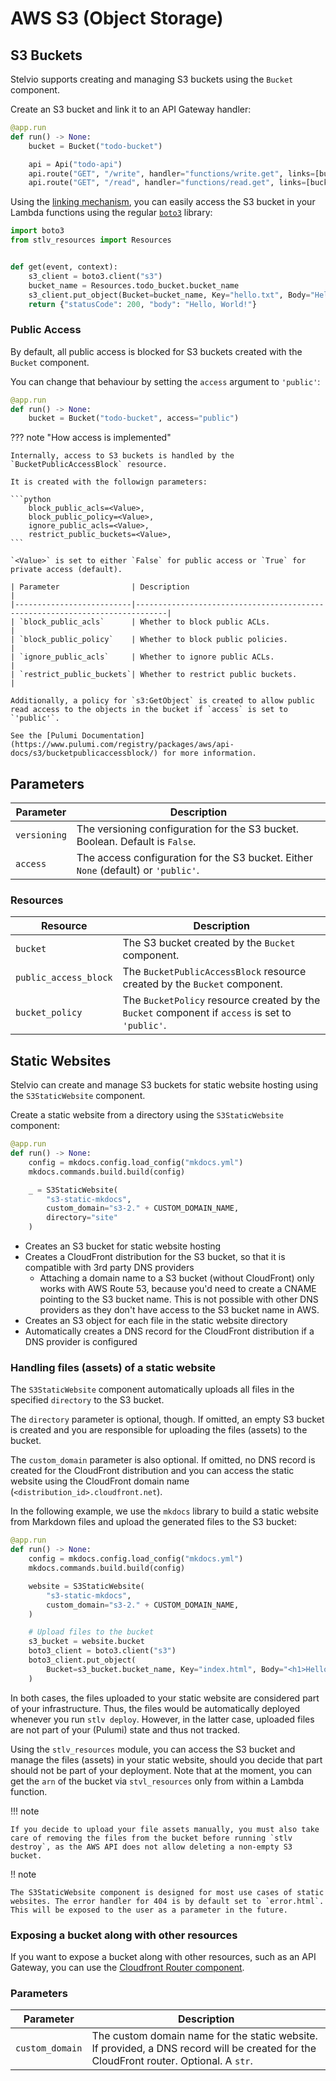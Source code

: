 # AWS S3 (Object Storage)

## S3 Buckets

Stelvio supports creating and managing S3 buckets using the `Bucket` component.

Create an S3 bucket and link it to an API Gateway handler:

```python
@app.run
def run() -> None:
    bucket = Bucket("todo-bucket")

    api = Api("todo-api")
    api.route("GET", "/write", handler="functions/write.get", links=[bucket])
    api.route("GET", "/read", handler="functions/read.get", links=[bucket])
```

Using the [linking mechanism](/guides/linking), you can easily access the S3 bucket in your Lambda functions using the regular [`boto3`](https://boto3.amazonaws.com/) library:

```python
import boto3
from stlv_resources import Resources


def get(event, context):
    s3_client = boto3.client("s3")
    bucket_name = Resources.todo_bucket.bucket_name
    s3_client.put_object(Bucket=bucket_name, Key="hello.txt", Body="Hello, World!")
    return {"statusCode": 200, "body": "Hello, World!"}
```

### Public Access

By default, all public access is blocked for S3 buckets created with the `Bucket` component.

You can change that behaviour by setting the `access` argument to `'public'`:

```python
@app.run
def run() -> None:
    bucket = Bucket("todo-bucket", access="public")
```

??? note "How access is implemented"

    Internally, access to S3 buckets is handled by the `BucketPublicAccessBlock` resource.

    It is created with the followign parameters:

    ```python
        block_public_acls=<Value>,
        block_public_policy=<Value>,
        ignore_public_acls=<Value>,
        restrict_public_buckets=<Value>,
    ```

    `<Value>` is set to either `False` for public access or `True` for private access (default).

    | Parameter                | Description                                                                 |
    |--------------------------|-----------------------------------------------------------------------------|
    | `block_public_acls`      | Whether to block public ACLs.                                               |
    | `block_public_policy`    | Whether to block public policies.                                           |
    | `ignore_public_acls`     | Whether to ignore public ACLs.                                              |
    | `restrict_public_buckets`| Whether to restrict public buckets.                                         |

    Additionally, a policy for `s3:GetObject` is created to allow public read access to the objects in the bucket if `access` is set to `'public'`.

    See the [Pulumi Documentation](https://www.pulumi.com/registry/packages/aws/api-docs/s3/bucketpublicaccessblock/) for more information.

## Parameters

| Parameter    | Description                                                                        |
| ------------ | ---------------------------------------------------------------------------------- |
| `versioning` | The versioning configuration for the S3 bucket. Boolean. Default is `False`.       |
| `access`     | The access configuration for the S3 bucket. Either `None` (default) or `'public'`. |

### Resources

| Resource              | Description                                                                                     |
| --------------------- | ----------------------------------------------------------------------------------------------- |
| `bucket`              | The S3 bucket created by the `Bucket` component.                                                |
| `public_access_block` | The `BucketPublicAccessBlock` resource created by the `Bucket` component.                       |
| `bucket_policy`       | The `BucketPolicy` resource created by the `Bucket` component if `access` is set to `'public'`. |

## Static Websites

Stelvio can create and manage S3 buckets for static website hosting using the `S3StaticWebsite` component.

Create a static website from a directory using the `S3StaticWebsite` component:

```python
@app.run
def run() -> None:
    config = mkdocs.config.load_config("mkdocs.yml")
    mkdocs.commands.build.build(config)

    _ = S3StaticWebsite(
        "s3-static-mkdocs",
        custom_domain="s3-2." + CUSTOM_DOMAIN_NAME,
        directory="site"
    )
```

- Creates an S3 bucket for static website hosting
- Creates a CloudFront distribution for the S3 bucket, so that it is compatible with 3rd party DNS providers
  - Attaching a domain name to a S3 bucket (without CloudFront) only works with AWS Route 53, because you'd need to create a CNAME pointing to the S3 bucket name. This is not possible with other DNS providers as they don't have access to the S3 bucket name in AWS.
- Creates an S3 object for each file in the static website directory
- Automatically creates a DNS record for the CloudFront distribution if a DNS provider is configured

### Handling files (assets) of a static website

The `S3StaticWebsite` component automatically uploads all files in the specified `directory` to the S3 bucket.

The `directory` parameter is optional, though. If omitted, an empty S3 bucket is created and you are responsible for uploading the files (assets) to the bucket.

The `custom_domain` parameter is also optional. If omitted, no DNS record is created for the CloudFront distribution and you can access the static website using the CloudFront domain name (`<distribution_id>.cloudfront.net`).

In the following example, we use the `mkdocs` library to build a static website from Markdown files and upload the generated files to the S3 bucket:

```python
@app.run
def run() -> None:
    config = mkdocs.config.load_config("mkdocs.yml")
    mkdocs.commands.build.build(config)

    website = S3StaticWebsite(
        "s3-static-mkdocs",
        custom_domain="s3-2." + CUSTOM_DOMAIN_NAME,
    )

    # Upload files to the bucket
    s3_bucket = website.bucket
    boto3_client = boto3.client("s3")
    boto3_client.put_object(
        Bucket=s3_bucket.bucket_name, Key="index.html", Body="<h1>Hello, World!</h1>"
    )
```

In both cases, the files uploaded to your static website are considered part of your infrastructure. Thus, the files would be automatically deployed whenever you run `stlv deploy`. However, in the latter case, uploaded files are not part of your (Pulumi) state and thus not tracked. 

Using the `stlv_resources` module, you can access the S3 bucket and manage the files (assets) in your static website, should you decide that part should not be part of your deployment. Note that at the moment, you can get the `arn` of the bucket via `stvl_resources` only from within a Lambda function.

!!! note

    If you decide to upload your file assets manually, you must also take care of removing the files from the bucket before running `stlv destroy`, as the AWS API does not allow deleting a non-empty S3 bucket.

!! note

    The S3StaticWebsite component is designed for most use cases of static websites. The error handler for 404 is by default set to `error.html`. This will be exposed to the user as a parameter in the future.


### Exposing a bucket along with other resources

If you want to expose a bucket along with other resources, such as an API Gateway, you can use the [Cloudfront Router component](/guides/cloudfront-router/).


### Parameters

| Parameter       | Description                                                                                                                                            |
| --------------- | ------------------------------------------------------------------------------------------------------------------------------------------------------ |
| `custom_domain` | The custom domain name for the static website. If provided, a DNS record will be created for the CloudFront router. Optional. A `str`. |



